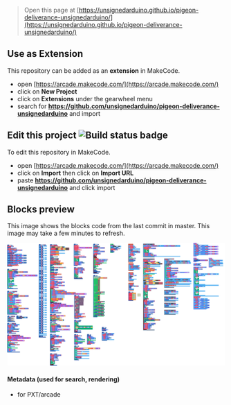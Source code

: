  


> Open this page at [https://unsignedarduino.github.io/pigeon-deliverance-unsignedarduino/](https://unsignedarduino.github.io/pigeon-deliverance-unsignedarduino/)

## Use as Extension

This repository can be added as an **extension** in MakeCode.

* open [https://arcade.makecode.com/](https://arcade.makecode.com/)
* click on **New Project**
* click on **Extensions** under the gearwheel menu
* search for **https://github.com/unsignedarduino/pigeon-deliverance-unsignedarduino** and import

## Edit this project ![Build status badge](https://github.com/unsignedarduino/pigeon-deliverance-unsignedarduino/workflows/MakeCode/badge.svg)

To edit this repository in MakeCode.

* open [https://arcade.makecode.com/](https://arcade.makecode.com/)
* click on **Import** then click on **Import URL**
* paste **https://github.com/unsignedarduino/pigeon-deliverance-unsignedarduino** and click import

## Blocks preview

This image shows the blocks code from the last commit in master.
This image may take a few minutes to refresh.

![A rendered view of the blocks](https://github.com/unsignedarduino/pigeon-deliverance-unsignedarduino/raw/master/.github/makecode/blocks.png)

#### Metadata (used for search, rendering)

* for PXT/arcade
<script src="https://makecode.com/gh-pages-embed.js"></script><script>makeCodeRender("{{ site.makecode.home_url }}", "{{ site.github.owner_name }}/{{ site.github.repository_name }}");</script>
